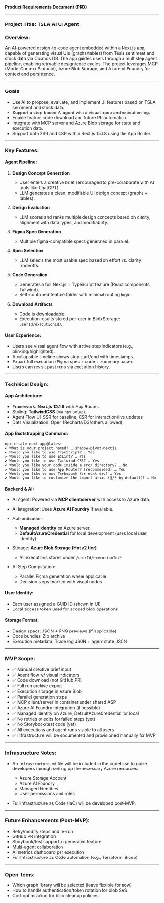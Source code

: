 **Product Requirements Document (PRD)**

---

### Project Title: TSLA AI UI Agent

### Overview:

An AI-powered design-to-code agent embedded within a Next.js app, capable of generating visual UIs (graphs/tables) from Tesla sentiment and stock data via Cosmos DB. The app guides users through a multistep agent pipeline, enabling retryable design/code cycles. The project leverages MCP (Model Context Protocol), Azure Blob Storage, and Azure AI Foundry for context and persistence.

---

### Goals:

* Use AI to propose, evaluate, and implement UI features based on TSLA sentiment and stock data.
* Support a step-based AI agent with a visual trace and execution log.
* Enable feature code download and future PR automation.
* Integrate with MCP server and Azure Blob storage for state and execution data.
* Support both SSR and CSR within Next.js 15.1.8 using the App Router.

---

### Key Features:

#### Agent Pipeline:

1. **Design Concept Generation**

   * User enters a creative brief (encouraged to pre-collaborate with AI tools like ChatGPT).
   * LLM generates a clean, modifiable UI design concept (graphs + tables).

2. **Design Evaluation**

   * LLM scores and ranks multiple design concepts based on clarity, alignment with data types, and modifiability.

3. **Figma Spec Generation**

   * Multiple figma-compatible specs generated in parallel.

4. **Spec Selection**

   * LLM selects the most usable spec based on effort vs. clarity tradeoffs.

5. **Code Generation**

   * Generates a full Next.js + TypeScript feature (React components, Tailwind).
   * Self-contained feature folder with minimal routing logic.

6. **Download Artifacts**

   * Code is downloadable.
   * Execution results stored per-user in Blob Storage: `userId/executionId/`.

#### User Experience:

* Users see visual agent flow with active step indicators (e.g., blinking/highlighted).
* A collapsible timeline shows step start/end with timestamps.
* Export full execution (Figma spec + code + summary trace).
* Users can revisit past runs via execution history.

---

### Technical Design:

#### App Architecture:

* Framework: **Next.js 15.1.8** with App Router.
* Styling: **TailwindCSS** (via `npx` setup).
* Agent Flow UI: SSR for baseline, CSR for interaction/live updates.
* Data Visualization: Open (Recharts/D3/others allowed).

#### App Bootstrapping Command:

```
npx create-next-app@latest
✔ What is your project named? … shadow-pivot-nextjs
✔ Would you like to use TypeScript? … Yes
✔ Would you like to use ESLint? … Yes
✔ Would you like to use Tailwind CSS? … Yes
✔ Would you like your code inside a src/ directory? … No
✔ Would you like to use App Router? (recommended) … Yes
✔ Would you like to use Turbopack for next dev? … Yes
✔ Would you like to customize the import alias (@/* by default)? … No
```

#### Backend & AI:

* AI Agent: Powered via **MCP client/server** with access to Azure data.
* AI Integration: Uses **Azure AI Foundry** if available.
* Authentication:

  * **Managed Identity** on Azure server.
  * **DefaultAzureCredential** for local development (uses local user identity).
* Storage: **Azure Blob Storage (Hot v2 tier)**

  * All executions stored under `/userId/executionId/*`
* AI Step Computation:

  * Parallel Figma generation where applicable
  * Decision steps marked with visual nodes

#### User Identity:

* Each user assigned a GUID ID (shown in UI)
* Local access token used for scoped blob operations

#### Storage Format:

* Design specs: JSON + PNG previews (if applicable)
* Code bundles: Zip archive
* Execution metadata: Trace log JSON + agent state JSON

---

### MVP Scope:

* ✅ Manual creative brief input
* ✅ Agent flow w/ visual indicators
* ✅ Code download (not GitHub PR)
* ✅ Full run archive export
* ✅ Execution storage in Azure Blob
* ✅ Parallel generation steps
* ✅ MCP client/server in container under shared ASP
* ✅ Azure AI Foundry integration (if possible)
* ✅ Managed Identity on Azure, DefaultAzureCredential for local
* ✅ No retries or edits for failed steps (yet)
* ✅ No Storybook/test code (yet)
* ✅ All executions and agent runs visible to all users
* ✅ Infrastructure will be documented and provisioned manually for MVP

---

### Infrastructure Notes:

* An `infrastructure.md` file will be included in the codebase to guide developers through setting up the necessary Azure resources:

  * Azure Storage Account
  * Azure AI Foundry
  * Managed Identities
  * User permissions and roles
* Full Infrastructure as Code (IaC) will be developed post-MVP.

---

### Future Enhancements (Post-MVP):

* Retry/modify steps and re-run
* GitHub PR integration
* Storybook/test support in generated feature
* Multi-agent collaboration
* AI metrics dashboard per execution
* Full Infrastructure as Code automation (e.g., Terraform, Bicep)

---

### Open Items:

* Which graph library will be selected (leave flexible for now)
* How to handle authentication/token rotation for blob SAS
* Cost optimization for blob cleanup policies
